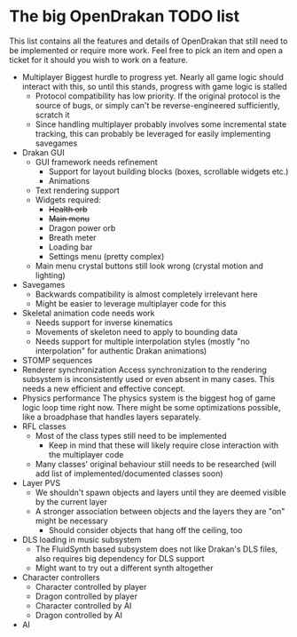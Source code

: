 
The big OpenDrakan TODO list
============================

This list contains all the features and details of OpenDrakan that still need to be implemented or require more work.
Feel free to pick an item and open a ticket for it should you wish to work on a feature.

- Multiplayer
    Biggest hurdle to progress yet. Nearly all game logic should interact with this, so until this stands, progress with game logic is stalled
    - Protocol compatibility has low priority. If the original protocol is the source of bugs, or simply can't be reverse-engineered sufficiently, scratch it
    - Since handling multiplayer probably involves some incremental state tracking, this can probably be leveraged for easily implementing savegames
- Drakan GUI
    - GUI framework needs refinement
        - Support for layout building blocks (boxes, scrollable widgets etc.)
        - Animations
    - Text rendering support
    - Widgets required:
        - ~~Health orb~~
        - ~~Main menu~~
        - Dragon power orb
        - Breath meter
        - Loading bar
        - Settings menu (pretty complex)
    - Main menu crystal buttons still look wrong (crystal motion and lighting)
- Savegames
    - Backwards compatibility is almost completely irrelevant here
    - Might be easier to leverage multiplayer code for this
- Skeletal animation code needs work
    - Needs support for inverse kinematics
    - Movements of skeleton need to apply to bounding data
    - Needs support for multiple interpolation styles (mostly "no interpolation" for authentic Drakan animations)
- STOMP sequences
- Renderer synchronization
    Access synchronization to the rendering subsystem is inconsistently used or even absent in many cases. This needs a
    new efficient and effective concept.
- Physics performance
    The physics system is the biggest hog of game logic loop time right now. There might be some optimizations possible, like
    a broadphase that handles layers separately.
- RFL classes
    - Most of the class types still need to be implemented
        - Keep in mind that these will likely require close interaction with the multiplayer code
    - Many classes' original behaviour still needs to be researched (will add list of implemented/documented classes soon)
- Layer PVS
    - We shouldn't spawn objects and layers until they are deemed visible by the current layer
    - A stronger association between objects and the layers they are "on" might be necessary
        - Should consider objects that hang off the ceiling, too
- DLS loading in music subsystem
    - The FluidSynth based subsystem does not like Drakan's DLS files, also requires big dependency for DLS support
    - Might want to try out a different synth altogether
- Character controllers
    - Character controlled by player
    - Dragon controlled by player
    - Character controlled by AI
    - Dragon controlled by AI
- AI
        